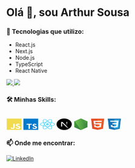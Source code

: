 <h1 align="left">Olá 👋, sou Arthur Sousa</h1>

### 🚀 Tecnologias que utilizo:
- React.js
- Next.js
- Node.js
- TypeScript
- React Native

<div  style="display: inline_block">
  <a href="https://github.com/arthur-uzumaki">
    <img height="150em" src="https://github-readme-stats.vercel.app/api?username=arthur-uzumaki&show_icons=true&theme=dracula&include_all_commits=true&count_private=true"/>
    <img height="150em" src="https://github-readme-stats.vercel.app/api/top-langs/?username=arthur-uzumaki&layout=compact&langs_count=7&theme=dracula"/>
  </a>
</div>

### 🛠️ Minhas Skills:
<div style="display: inline_block"><br>
  <img align="center" alt="JavaScript" height="30" width="40" src="https://raw.githubusercontent.com/devicons/devicon/master/icons/javascript/javascript-plain.svg">
  <img align="center" alt="TypeScript" height="30" width="40" src="https://raw.githubusercontent.com/devicons/devicon/master/icons/typescript/typescript-plain.svg">
  <img align="center" alt="React" height="30" width="40" src="https://raw.githubusercontent.com/devicons/devicon/master/icons/react/react-original.svg">
  <img align="center" alt="Next.js" height="30" width="40" src="https://raw.githubusercontent.com/devicons/devicon/master/icons/nextjs/nextjs-original.svg">
  <img align="center" alt="Node.js" height="30" width="40" src="https://raw.githubusercontent.com/devicons/devicon/master/icons/nodejs/nodejs-original.svg">
  <img align="center" alt="HTML5" height="30" width="40" src="https://raw.githubusercontent.com/devicons/devicon/master/icons/html5/html5-original.svg">
  <img align="center" alt="CSS3" height="30" width="40" src="https://raw.githubusercontent.com/devicons/devicon/master/icons/css3/css3-original.svg">
</div>

### 📫 Onde me encontrar:
[![LinkedIn](https://img.shields.io/badge/LinkedIn-arthur--sousa-blue?style=flat&logo=linkedin)](https://www.linkedin.com/in/arthur-sousa-554a7420a/)
